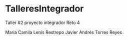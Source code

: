 # TalleresIntegrador

Taller #2 proyecto integrador
Reto 4

Maria Camila Lenis Restrepo
Javier Andrés Torres Reyes
